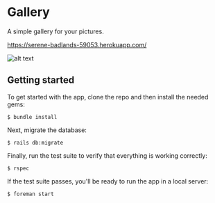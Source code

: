 # Gallery

A simple gallery for your pictures.

https://serene-badlands-59053.herokuapp.com/

![alt text](https://ibb.co/jFs3Bm)

## Getting started

To get started with the app, clone the repo and then install the needed gems:

```
$ bundle install
```

Next, migrate the database:

```
$ rails db:migrate
```

Finally, run the test suite to verify that everything is working correctly:

```
$ rspec
```

If the test suite passes, you'll be ready to run the app in a local server:

```
$ foreman start
```

